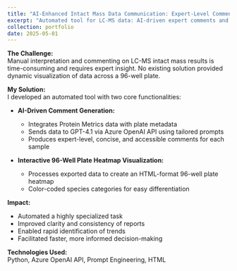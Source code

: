 ```yaml
---
title: "AI-Enhanced Intact Mass Data Communication: Expert-Level Comment and Automated Visualization"
excerpt: "Automated tool for LC-MS data: AI-driven expert comments and interactive 96-well plate heatmap visualization. <br/><img src='/images/ai_mass_plate_heatmap.png'>"
collection: portfolio
date: 2025-05-01
---
```


**The Challenge:**  
Manual interpretation and commenting on LC-MS intact mass results is time-consuming and requires expert insight. No existing solution provided dynamic visualization of data across a 96-well plate.

**My Solution:**  
I developed an automated tool with two core functionalities:

- **AI-Driven Comment Generation:**  
  - Integrates Protein Metrics data with plate metadata  
  - Sends data to GPT-4.1 via Azure OpenAI API using tailored prompts  
  - Produces expert-level, concise, and accessible comments for each sample

- **Interactive 96-Well Plate Heatmap Visualization:**  
  - Processes exported data to create an HTML-format 96-well plate heatmap  
  - Color-coded species categories for easy differentiation

**Impact:**  
- Automated a highly specialized task  
- Improved clarity and consistency of reports  
- Enabled rapid identification of trends  
- Facilitated faster, more informed decision-making

**Technologies Used:**  
Python, Azure OpenAI API, Prompt Engineering, HTML
